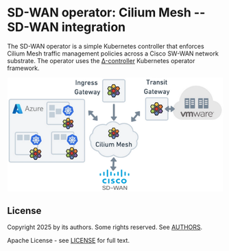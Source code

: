 # SD-WAN operator: Cilium Mesh -- SD-WAN integration

The SD-WAN operator is a simple Kubernetes controller that enforces Cilium Mesh traffic management policies across a Cisco SW-WAN network substrate. The operator uses the [Δ-controller](https://github.com/hsnlab/dcontroller) Kubernetes operator framework.

![Cilium Mesh -- SD-WAN integration architecture](/img/sdwan-cilium-arch.png)

## License

Copyright 2025 by its authors. Some rights reserved. See [AUTHORS](AUTHORS).

Apache License - see [LICENSE](LICENSE) for full text.

